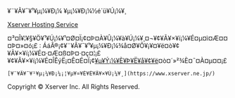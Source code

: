 ¥¨¥Ã¥¯¥¹¥µ¡¼¥Ð¡¼ ¥µ¡¼¥Ð¡¼½é´ü¥Ú¡¼¥¸



[Xserver Hosting Service](https://www.xserver.ne.jp/)

¤³¤Î¥¦¥§¥Ö¥¹¥Ú¡¼¥¹¤Ø¤Ï¡¢¤Þ¤À¥Û¡¼¥à¥Ú¡¼¥¸¤¬¥¢¥Ã¥×¥í¡¼¥É¤µ¤ì¤Æ¤¤¤Þ¤»¤ó¡£
:   ÁáÂ®¡¢¥¨¥Ã¥¯¥¹¥µ¡¼¥Ð¡¼¾å¤Ø¥Õ¥¡¥¤¥ë¤ò¥¢¥Ã¥×¥í¡¼¥É¤·¤Æ¤ß¤Þ¤·¤ç¤¦¡£  
    ¥¢¥Ã¥×¥í¡¼¥É¤ÎÊýË¡¤Ê¤É¤Ï¡¢[¥µ¥Ý¡¼¥È¥Þ¥Ë¥å¥¢¥ë](https://www.xserver.ne.jp/man_ftp_setting.php)¤ò¤´»²¾È¤¯¤À¤µ¤¤¡£

    [¥¨¥Ã¥¯¥¹¥µ¡¼¥Ð¡¼¡¦¥µ¥¤¥È¥È¥Ã¥×¥Ú¡¼¥¸](https://www.xserver.ne.jp/)

Copyright © Xserver Inc. All Rights Reserved.